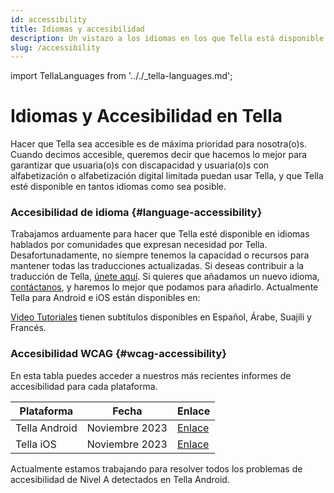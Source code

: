 ```yaml
---
id: accessibility
title: Idiomas y accesibilidad
description: Un vistazo a los idiomas en los que Tella está disponible y consideraciones de accesibilidad.
slug: /accessibility
---
```

import TellaLanguages from '.././_tella-languages.md';


# Idiomas y Accesibilidad en Tella

Hacer que Tella sea accesible es de máxima prioridad para nosotra(o)s. Cuando decimos accesible, queremos decir que hacemos lo mejor para garantizar que usuaria(o)s con discapacidad y usuaria(o)s con alfabetización o alfabetización digital limitada puedan usar Tella, y que Tella esté disponible en tantos idiomas como sea posible. 


### Accesibilidad de idioma {#language-accessibility}

Trabajamos arduamente para hacer que Tella esté disponible en idiomas hablados por comunidades que expresan necesidad por Tella. Desafortunadamente, no siempre tenemos la capacidad o recursos para mantener todas las traducciones actualizadas. Si deseas contribuir a la traducción de Tella, [únete aquí](/translating-tella). Si quieres que añadamos un nuevo idioma, [contáctanos](/contact-us), y haremos lo mejor que podamos para añadirlo. Actualmente Tella para Android e iOS están disponibles en:

<TellaLanguages/>

[Video Tutoriales](/video-tutoriales) tienen subtítulos disponibles en Español, Árabe, Suajili y Francés.



### Accesibilidad WCAG {#wcag-accessibility}

En esta tabla puedes acceder a nuestros más recientes informes de accesibilidad para cada plataforma.

| **Plataforma** | **Fecha** | **Enlace** |
| -----|-----|------ |  
| Tella Android | Noviembre 2023 | [Enlace](https://docs.google.com/document/d/1QtcWrSNvVtskUf5zNmOlgH0ue_O2ksdi/edit) | 
| Tella iOS | Noviembre 2023 | [Enlace](https://docs.google.com/document/d/1-_dx-Ut98FpiasqgW98gxoFbwVx01R39/edit) | 

Actualmente estamos trabajando para resolver todos los problemas de accesibilidad de Nivel A detectados en Tella Android.



